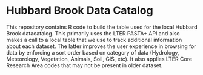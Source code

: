 # Hubbard Brook Data Catalog

This repository contains R code to build the table used for the local Hubbard Brook datacatalog.
This primarily uses the LTER PASTA+ API and also makes a call to a local table that
we use to track additional information about each dataset. The latter improves the user
experience in browsing for data by enforcing a sort order based on category of data (Hydrology, Meteorology,
Vegetation, Animals, Soil, GIS, etc). It also applies LTER Core Research Area codes that may not be present in
older dataset.
